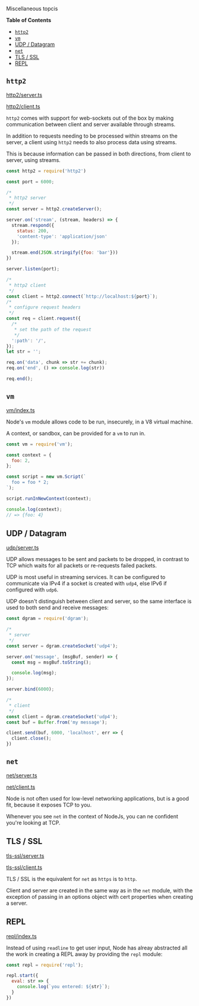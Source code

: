  Miscellaneous topcis

<!-- START doctoc generated TOC please keep comment here to allow auto update -->
<!-- DON'T EDIT THIS SECTION, INSTEAD RE-RUN doctoc TO UPDATE -->
**Table of Contents**

- [`http2`](#http2)
- [`vm`](#vm)
- [UDP / Datagram](#udp--datagram)
- [`net`](#net)
- [TLS / SSL](#tls--ssl)
- [REPL](#repl)

<!-- END doctoc generated TOC please keep comment here to allow auto update -->

## `http2`

[http2/server.ts]('./http2/server.ts')

[http2/client.ts]('./http2/client.ts')

`http2` comes with support for web-sockets out of the box by making communication
between client and server available through streams.

In addition to requests needing to be processed within streams on the server, a
client using `http2` needs to also process data using streams.

This is because information can be passed in both directions, from client to
server, using streams.

```javascript
const http2 = require('http2')

const port = 6000;

/*
 * http2 server
 */
const server = http2.createServer();

server.on('stream', (stream, headers) => {
  stream.respond({
    status: 200,
    'content-type': 'application/json'
  });

  stream.end(JSON.stringify({foo: 'bar'}))
})

server.listen(port);

/*
 * http2 client
 */
const client = http2.connect(`http://localhost:${port}`);
/*
 * configure request headers
 */
const req = client.request({
  /*
   * set the path of the request
   */
  ':path': '/',
});
let str = '';

req.on('data', chunk => str += chunk);
req.on('end', () => console.log(str))

req.end();
```

## `vm`

[vm/index.ts]('./vm/index.ts')

Node's `vm` module allows code to be run, insecurely, in a V8 virtual machine.

A context, or sandbox, can be provided for a `vm` to run in.

```javascript
const vm = require('vm');

const context = {
  foo: 2,
};

const script = new vm.Script(`
  foo = foo * 2;
`);

script.runInNewContext(context);

console.log(context);
// => {foo: 4}
```

## UDP / Datagram

[udp/server.ts]('./udp/server.ts')

UDP allows messages to be sent and packets to be dropped, in contrast to TCP
which waits for all packets or re-requests failed packets.

UDP is most useful in streaming services. It can be configured to communicate
via IPv4 if a socket is created with `udp4`, else IPv6 if configured with
`udp6`.

UDP doesn't distinguish between client and server, so the same interface is used
to both send and receive messages:

```javascript
const dgram = require('dgram');

/*
 * server
 */
const server = dgram.createSocket('udp4');

server.on('message', (msgBuf, sender) => {
  const msg = msgBuf.toString();

  console.log(msg);
});

server.bind(6000);

/*
 * client
 */
const client = dgram.createSocket('udp4');
const buf = Buffer.from('my message');

client.send(buf, 6000, 'localhost', err => {
  client.close();
})
```

## `net`

[net/server.ts]('./net/server.ts')

[net/client.ts]('./net/client.ts')

Node is not often used for low-level networking applications, but is a good fit,
because it exposes TCP to you.

Whenever you see `net` in the context of NodeJs, you can ne confident you're
looking at TCP.

## TLS / SSL

[tls-ssl/server.ts]('./tls-ssl/server.ts')

[tls-ssl/client.ts]('./-sssltl/client.ts')

TLS / SSL is the equivalent for `net` as `https` is to `http`.

Client and server are created in the same way as in the `net` module, with the
exception of passing in an options object with cert properties when creating a
server.

## REPL

[repl/index.ts]('./repl/index.ts')

Instead of using `readline` to get user input, Node has alreay abstracted all
the work in creating a REPL away by providing the `repl` module:

```javascript
const repl = require('repl');

repl.start({
  eval: str => {
    console.log(`you entered: ${str}`);
  }
})
```
